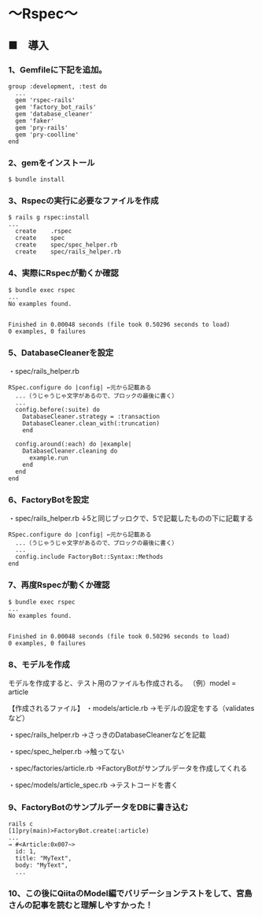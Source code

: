 # 〜Rspec〜

## ■　導入
### 1、Gemfileに下記を追加。
    group :development, :test do
      ...
      gem 'rspec-rails'
      gem 'factory_bot_rails'
      gem 'database_cleaner'
      gem 'faker'
      gem 'pry-rails'
      gem 'pry-coolline'
    end

### 2、gemをインストール
    $ bundle install

### 3、Rspecの実行に必要なファイルを作成
    $ rails g rspec:install
    ...
      create    .rspec
      create    spec
      create    spec/spec_helper.rb
      create    spec/rails_helper.rb

### 4、実際にRspecが動くか確認
    $ bundle exec rspec
    ...
    No examples found.


    Finished in 0.00048 seconds (file took 0.50296 seconds to load)
    0 examples, 0 failures

### 5、DatabaseCleanerを設定
・spec/rails_helper.rb

    RSpec.configure do |config| ←元から記載ある
      ...（うじゃうじゃ文字があるので、ブロックの最後に書く）
      ...
      config.before(:suite) do
        DatabaseCleaner.strategy = :transaction
        DatabaseCleaner.clean_with(:truncation)
        end

      config.around(:each) do |example|
        DatabaseCleaner.cleaning do
          example.run
        end
      end
    end

### 6、FactoryBotを設定
・spec/rails_helper.rb
↓5と同じブッロクで、5で記載したものの下に記載する

    RSpec.configure do |config| ←元から記載ある
      ...（うじゃうじゃ文字があるので、ブロックの最後に書く）
      ...
      config.include FactoryBot::Syntax::Methods
    end

### 7、再度Rspecが動くか確認
    $ bundle exec rspec
    ...
    No examples found.


    Finished in 0.00048 seconds (file took 0.50296 seconds to load)
    0 examples, 0 failures

### 8、モデルを作成
モデルを作成すると、テスト用のファイルも作成される。
（例）model = article

【作成されるファイル】
・models/article.rb
→モデルの設定をする（validatesなど）

・spec/rails_helper.rb
→さっきのDatabaseCleanerなどを記載

・spec/spec_helper.rb
→触ってない

・spec/factories/article.rb
→FactoryBotがサンプルデータを作成してくれる

・spec/models/article_spec.rb
→テストコードを書く

### 9、FactoryBotのサンプルデータをDBに書き込む
    rails c
    [1]pry(main)>FactoryBot.create(:article)
    ...
    → #<Article:0x007~>
      id: 1,
      title: "MyText",
      body: "MyText",
      ...
### 10、この後にQiitaのModel編でバリデーションテストをして、宮島さんの記事を読むと理解しやすかった！
